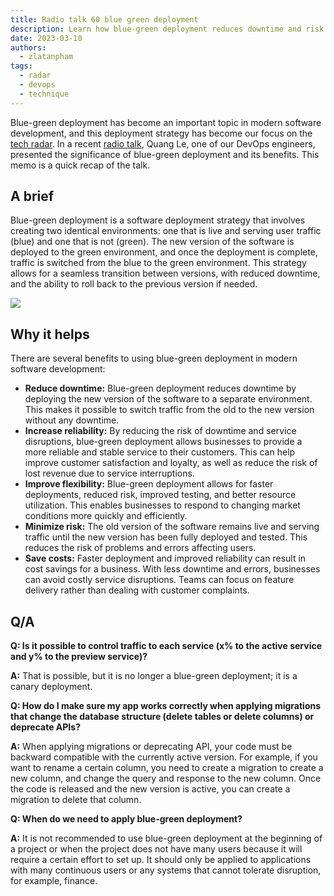 ```yaml
---
title: Radio talk 60 blue green deployment
description: Learn how blue-green deployment reduces downtime and risk by switching traffic between identical environments, improving software reliability and flexibility for seamless updates.
date: 2023-03-10
authors:
  - zlatanpham
tags:
  - radar
  - devops
  - technique
---
```


Blue-green deployment has become an important topic in modern software development, and this deployment strategy has become our focus on the [tech radar](https://radar.d.foundation/Blue-green-deployment-a93ea5c3d4d8439ba8701aec57d7ea3c). In a recent [radio talk](https://www.youtube.com/watch?v=R0FwoGw9raU), Quang Le, one of our DevOps engineers, presented the significance of blue-green deployment and its benefits. This memo is a quick recap of the talk.

## A brief

Blue-green deployment is a software deployment strategy that involves creating two identical environments: one that is live and serving user traffic (blue) and one that is not (green). The new version of the software is deployed to the green environment, and once the deployment is complete, traffic is switched from the blue to the green environment. This strategy allows for a seamless transition between versions, with reduced downtime, and the ability to roll back to the previous version if needed.

![](assets/radio-talk-60-blue-green-deployment_3e12057cf9cee4df856d0720a11e0fc7_md5.gif)

## Why it helps

There are several benefits to using blue-green deployment in modern software development:

- **Reduce downtime:** Blue-green deployment reduces downtime by deploying the new version of the software to a separate environment. This makes it possible to switch traffic from the old to the new version without any downtime.
- **Increase reliability:** By reducing the risk of downtime and service disruptions, blue-green deployment allows businesses to provide a more reliable and stable service to their customers. This can help improve customer satisfaction and loyalty, as well as reduce the risk of lost revenue due to service interruptions.
- **Improve flexibility:** Blue-green deployment allows for faster deployments, reduced risk, improved testing, and better resource utilization. This enables businesses to respond to changing market conditions more quickly and efficiently.
- **Minimize risk:** The old version of the software remains live and serving traffic until the new version has been fully deployed and tested. This reduces the risk of problems and errors affecting users.
- **Save costs:** Faster deployment and improved reliability can result in cost savings for a business. With less downtime and errors, businesses can avoid costly service disruptions. Teams can focus on feature delivery rather than dealing with customer complaints.

## Q/A

**Q: Is it possible to control traffic to each service (x% to the active service and y% to the preview service)?**

**A:** That is possible, but it is no longer a blue-green deployment; it is a canary deployment.

**Q: How do I make sure my app works correctly when applying migrations that change the database structure (delete tables or delete columns) or deprecate APIs?**

**A:** When applying migrations or deprecating API, your code must be backward compatible with the currently active version. For example, if you want to rename a certain column, you need to create a migration to create a new column, and change the query and response to the new column. Once the code is released and the new version is active, you can create a migration to delete that column.

**Q: When do we need to apply blue-green deployment?**

**A:** It is not recommended to use blue-green deployment at the beginning of a project or when the project does not have many users because it will require a certain effort to set up. It should only be applied to applications with many continuous users or any systems that cannot tolerate disruption, for example, finance.
